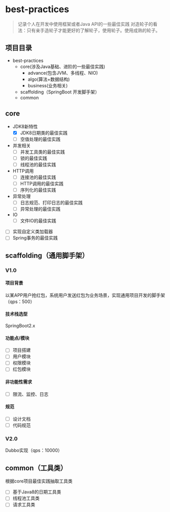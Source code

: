 # best-practices
> 记录个人在开发中使用框架或者Java API的一些最佳实践
对造轮子的看法：只有亲手造轮子才能更好的了解轮子，使用轮子。使用成熟的轮子。 

## 项目目录

- best-practices
  - core(涉及Java基础、进阶的一些最佳实践)
    - advance(包含JVM、多线程、NIO)
    - algo(算法+数据结构)
    - business(业务相关)
  - scaffolding（SpringBoot 开发脚手架）
  - common
## core
- JDK8新特性
  - [X] JDK8日期类的最佳实践
  - [ ] 空值处理的最佳实践 
- 并发相关
  - [ ] 并发工具类的最佳实践
  - [ ] 锁的最佳实践
  - [ ] 线程池的最佳实践 
- HTTP调用
  - [ ] 连接池的最佳实践
  - [ ] HTTP调用的最佳实践
  - [ ] 序列化的最佳实践 
- 异常处理
  - [ ] 日志规范、打印日志的最佳实践
  - [ ] 异常处理的最佳实践
- IO
  - [ ] 文件IO的最佳实践
- [ ] 实现自定义类加载器
- [ ] Spring事务的最佳实践
## scaffolding（通用脚手架）
### V1.0
#### 项目背景
以某APP用户抢红包，系统用户发送红包为业务场景，实现通用项目开发的脚手架（qps：500） 
#### 技术栈选型
  SpringBoot2.x 
#### 功能点/模块
- [ ] 项目搭建
- [ ] 用户模块
- [ ] 权限模块
- [ ] 红包模块 
#### 非功能性需求
- [ ] 限流、监控、日志
#### 规范
- [ ] 设计文档
- [ ] 代码规范
### V2.0
Dubbo实现（qps：10000） 
## common（工具类）
根据core项目最佳实践抽取工具类
- [ ] 基于Java8的日期工具类
- [ ] 线程池工具类
- [ ] 请求工具类